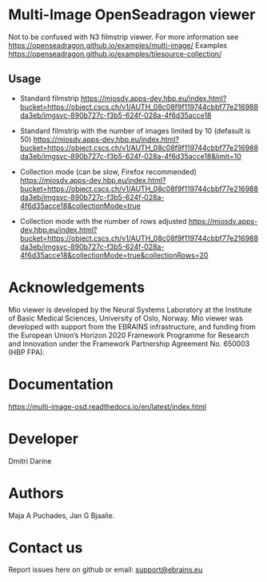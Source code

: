 # Multi-Image OpenSeadragon viewer
Not to be confused with N3 filmstrip viewer. For more information see https://openseadragon.github.io/examples/multi-image/ Examples https://openseadragon.github.io/examples/tilesource-collection/

## Usage
* Standard filmstrip https://miosdv.apps-dev.hbp.eu/index.html?bucket=https://object.cscs.ch/v1/AUTH_08c08f9f119744cbbf77e216988da3eb/imgsvc-890b727c-f3b5-624f-028a-4f6d35acce18

* Standard filmstrip with the number of images limited by 10 (defasult is 50) https://miosdv.apps-dev.hbp.eu/index.html?bucket=https://object.cscs.ch/v1/AUTH_08c08f9f119744cbbf77e216988da3eb/imgsvc-890b727c-f3b5-624f-028a-4f6d35acce18&limit=10 

* Collection mode (can be slow, Firefox recommended) https://miosdv.apps-dev.hbp.eu/index.html?bucket=https://object.cscs.ch/v1/AUTH_08c08f9f119744cbbf77e216988da3eb/imgsvc-890b727c-f3b5-624f-028a-4f6d35acce18&collectionMode=true

* Collection mode with the number of rows adjusted https://miosdv.apps-dev.hbp.eu/index.html?bucket=https://object.cscs.ch/v1/AUTH_08c08f9f119744cbbf77e216988da3eb/imgsvc-890b727c-f3b5-624f-028a-4f6d35acce18&collectionMode=true&collectionRows=20

# Acknowledgements
Mio viewer is developed by the Neural Systems Laboratory at the Institute of Basic Medical Sciences, University of Oslo, Norway.
Mio viewer was developed with support from the EBRAINS infrastructure, and funding from the European Union’s Horizon 2020 Framework Programme for Research and Innovation under the Framework Partnership Agreement No. 650003 (HBP FPA).

# Documentation
https://multi-image-osd.readthedocs.io/en/latest/index.html

# Developer
Dmitri Darine

# Authors
 Maja A Puchades, Jan G Bjaalie. 
 
# Contact us
Report issues here on github or email: support@ebrains.eu
